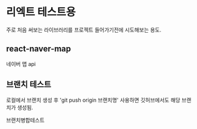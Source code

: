 # 리엑트 테스트용

주로 처음 써보는 라이브러리를 프로젝트 들어가기전에 시도해보는 용도.

## react-naver-map

네이버 맵 api

## 브랜치 테스트

로컬에서 브랜치 생성 후 'git push origin 브랜치명' 사용하면 깃허브에서도 해당 브랜치가 생성됨.

브랜치병합테스트
